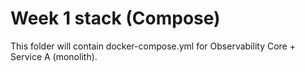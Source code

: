﻿# Week 1 stack (Compose)
This folder will contain docker-compose.yml for Observability Core + Service A (monolith).
